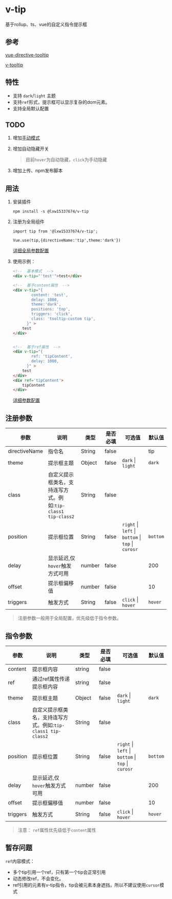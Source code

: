 # v-tip
基于rollup、ts、vue的自定义指令提示框

## 参考
[vue-directive-tooltip](https://github.com/hekigan/vue-directive-tooltip)

[v-tooltip](https://github.com/Akryum/v-tooltip)

## 特性

- 支持 `dark`/`light` 主题
- 支持`ref`形式，提示框可以显示复杂的dom元素。
- 支持全局默认配置

## TODO

1. 增加[手动模式](https://akryum.github.io/v-tooltip/#/)

2. 增加自动隐藏开关

	> 目前`hover`为自动隐藏，`click`为手动隐藏

3. 增加上传、npm发布脚本

## 用法

1. 安装插件

   ```
   npm install -s @lxw15337674/v-tip
   ```

2. 注册为全局组件

   ```
   import tip from '@lxw15337674/v-tip';
   
   Vue.use(tip,{directiveName:'tip',theme:'dark'})
   ```

   [详细全局参数配置](#注册参数)

3. 使用示例：

   ```html
   <!--  基本模式  -->
   <div v-tip="'test'">test</div>
   
   <!--  基于content属性  -->
   <div v-tip="{
           content: 'test',
           delay: 1000,
           theme:'dark',
           positions: 'top',
           triggers: 'click',
           class: 'tooltip-custom tip',
         }" >
       test
   </div>
   
   
   <!--  基于ref属性  -->
   <div v-tip="{
           ref: 'tipContent',
           delay: 1000,
         }" >
       test
   </div>
   <div ref='tipContent'>
       tipContent
   </div>
   ```

   [详细参数配置](#指令参数)

## 注册参数

| 参数          | 说明                                                         | 类型   | 是否必填 | 可选值                                             | 默认值   |
| ------------- | ------------------------------------------------------------ | ------ | -------- | -------------------------------------------------- | -------- |
| directiveName | 指令名                                                       | String | false    |                                                    | tip      |
| theme         | 提示框主题                                                   | Object | false    | `dark` \| `light`                                  | `dark`   |
| class         | 自定义提示框类名，支持连写方式。例如:`tip-class1 tip-class2` | String | false    |                                                    |          |
| position      | 提示框位置                                                   | String | false    | `right` \| `left` \| `bottom` \| `top` \| `curosr` | `bottom` |
| delay         | 显示延迟,仅`hover`触发方式可用                               | number | false    |                                                    | 200      |
| offset        | 提示框偏移值                                                 | number | false    |                                                    | 10       |
| triggers      | 触发方式                                                     | String | false    | `click` \| `hover`                                 | `hover`  |

> 注册参数一般用于全局配置，优先级低于指令参数。

## 指令参数

| 参数     | 说明         | 类型   | 是否必填 | 可选值                                                      | 默认值   |
| -------- | ------------ | ------ | -------- | ----------------------------------------------------------- | -------- |
| content | 提示框内容 | string | false |  |  |
| ref | 通过ref属性传递提示框内容 | string | false |  |  |
| theme | 提示框主题 | Object | false | `dark` \| `light` | `dark` |
| class | 自定义提示框类名，支持连写方式。例如:`tip-class1 tip-class2` | String | false |||
| position | 提示框位置   | String | false    | `right` \| `left` \| `bottom` \| `top` \| `curosr` | `bottom` |
| delay    | 显示延迟,仅`hover`触发方式可用 | number | false    |                                                             | 200      |
| offset   | 提示框偏移值 | number | false    |                                                             | 10       |
| triggers | 触发方式     | String | false    | `click` \| `hover`                                          | `hover`  |
> 注意：
> `ref`属性优先级低于`content`属性



## 暂存问题

`ref`内容模式：

- 多个tip引用一个ref，只有第一个tip会正常引用
- 动态修改ref，不会变化。
- ref引用的元素有v-tip指令，tip会被元素本身遮挡，所以不建议使用`cursor`模式
